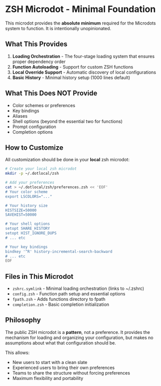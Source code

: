 # ZSH Microdot - Minimal Foundation

This microdot provides the **absolute minimum** required for the Microdots system to function. It is intentionally unopinionated.

## What This Provides

1. **Loading Orchestration** - The four-stage loading system that ensures proper dependency order
2. **Function Autoloading** - Support for custom ZSH functions
3. **Local Override Support** - Automatic discovery of local configurations
4. **Basic History** - Minimal history setup (1000 lines default)

## What This Does NOT Provide

- Color schemes or preferences
- Key bindings
- Aliases
- Shell options (beyond the essential two for functions)
- Prompt configuration
- Completion options

## How to Customize

All customization should be done in your **local** zsh microdot:

```bash
# Create your local zsh microdot
mkdir -p ~/.dotlocal/zsh

# Add your preferences
cat > ~/.dotlocal/zsh/preferences.zsh << 'EOF'
# Your color scheme
export LSCOLORS="..."

# Your history size
HISTSIZE=50000
SAVEHIST=50000

# Your shell options
setopt SHARE_HISTORY
setopt HIST_IGNORE_DUPS
# ... etc

# Your key bindings
bindkey '^R' history-incremental-search-backward
# ... etc
EOF
```

## Files in This Microdot

- `zshrc.symlink` - Minimal loading orchestration (links to ~/.zshrc)
- `config.zsh` - Function path setup and essential options
- `fpath.zsh` - Adds functions directory to fpath
- `completion.zsh` - Basic completion initialization

## Philosophy

The public ZSH microdot is a **pattern**, not a preference. It provides the mechanism for loading and organizing your configuration, but makes no assumptions about what that configuration should be.

This allows:
- New users to start with a clean slate
- Experienced users to bring their own preferences
- Teams to share the structure without forcing preferences
- Maximum flexibility and portability